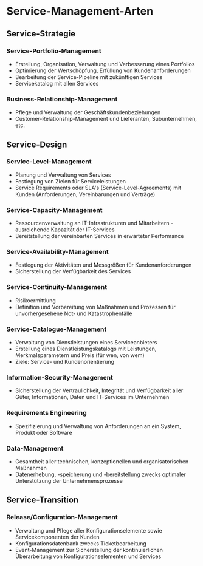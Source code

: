 # Service-Management-Arten

## Service-Strategie

### Service-Portfolio-Management
- Erstellung, Organisation, Verwaltung und Verbesserung eines Portfolios
- Optimierung der Wertschöpfung, Erfüllung von Kundenanforderungen
- Bearbeitung der Service-Pipeline mit zukünftigen Services
- Servicekatalog mit allen Services

### Business-Relationship-Management
- Pflege und Verwaltung der Geschäftskundenbeziehungen
- Customer-Relationship-Management und Lieferanten, Subunternehmen, etc.


## Service-Design

### Service-Level-Management
- Planung und Verwaltung von Services
- Festlegung von Zielen für Serviceleistungen
- Service Requirements oder SLA's (Service-Level-Agreements) mit Kunden (Anforderungen, Vereinbarungen und Verträge)

### Service-Capacity-Management
- Ressourcenverwaltung an IT-Infrastrukturen und Mitarbeitern - ausreichende Kapazität der IT-Services
- Bereitstellung der vereinbarten Services in erwarteter Performance

### Service-Availability-Management
- Festlegung der Aktivitäten und Messgrößen für Kundenanforderungen
- Sicherstellung der Verfügbarkeit des Services

### Service-Continuity-Management
- Risikoermittlung
- Definition und Vorbereitung von Maßnahmen und Prozessen für unvorhergesehene Not- und Katastrophenfälle 

### Service-Catalogue-Management
- Verwaltung von Dienstleistungen eines Serviceanbieters
- Erstellung eines Dienstleistungskatalogs mit Leistungen, Merkmalsparametern und Preis (für wen, von wem)
- Ziele: Service- und Kundenorientierung

### Information-Security-Management
- Sicherstellung der Vertraulichkeit, Integrität und Verfügbarkeit aller Güter, Informationen, Daten und IT-Services im Unternehmen

### Requirements Engineering
- Spezifizierung und Verwaltung von Anforderungen an ein System, Produkt oder Software

### Data-Management
- Gesamtheit aller technischen, konzeptionellen und organisatorischen Maßnahmen
- Datenerhebung, -speicherung und -bereitstellung zwecks optimaler Unterstützung der Unternehmensprozesse


## Service-Transition

### Release/Configuration-Management
- Verwaltung und Pflege aller Konfigurationselemente sowie Servicekomponenten der Kunden
- Konfigurationsdatenbank zwecks Ticketbearbeitung
- Event-Management zur Sicherstellung der kontinuierlichen Überarbeitung von Konfigurationselementen und Services

